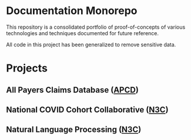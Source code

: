 # Documentation Monorepo
This repository is a consolidated portfolio of proof-of-concepts of various technologies and techniques documented for future reference.

All code in this project has been generalized to remove sensitive data.

# Projects

## All Payers Claims Database ([APCD](apcd/))

## National COVID Cohort Collaborative ([N3C](n3c/))

## Natural Language Processing ([N3C](nlp/))

